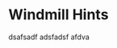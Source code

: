 # Windmill Hints


[//]: # (Example of the tabs.)

<tabs>
<tab title="Hint 1">dsafsadf</tab>
<tab title="Hint 2">adsfadsf</tab>
<tab title="Hint 3">afdva</tab>
</tabs>

